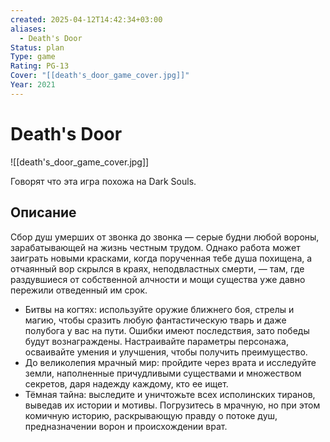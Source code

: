 ```yaml
---
created: 2025-04-12T14:42:34+03:00
aliases:
  - Death's Door
Status: plan
Type: game
Rating: PG-13
Cover: "[[death's_door_game_cover.jpg]]"
Year: 2021
---
```


# Death's Door

![[death's_door_game_cover.jpg]]

Говорят что эта игра похожа на Dark Souls.

## Описание

Сбор душ умерших от звонка до звонка — серые будни любой вороны, зарабатывающей на жизнь честным трудом. Однако работа может заиграть новыми красками, когда порученная тебе душа похищена, а отчаянный вор скрылся в краях, неподвластных смерти, — там, где раздувшиеся от собственной алчности и мощи существа уже давно пережили отведенный им срок.

 - Битвы на когтях: используйте оружие ближнего боя, стрелы и магию, чтобы сразить любую фантастическую тварь и даже полубога у вас на пути. Ошибки имеют последствия, зато победы будут вознаграждены. Настраивайте параметры персонажа, осваивайте умения и улучшения, чтобы получить преимущество.
 - До великолепия мрачный мир: пройдите через врата и исследуйте земли, наполненные причудливыми существами и множеством секретов, даря надежду каждому, кто ее ищет.
 - Тёмная тайна: выследите и уничтожьте всех исполинских тиранов, выведав их истории и мотивы. Погрузитесь в мрачную, но при этом комичную историю, раскрывающую правду о потоке душ, предназначении ворон и происхождении врат.
